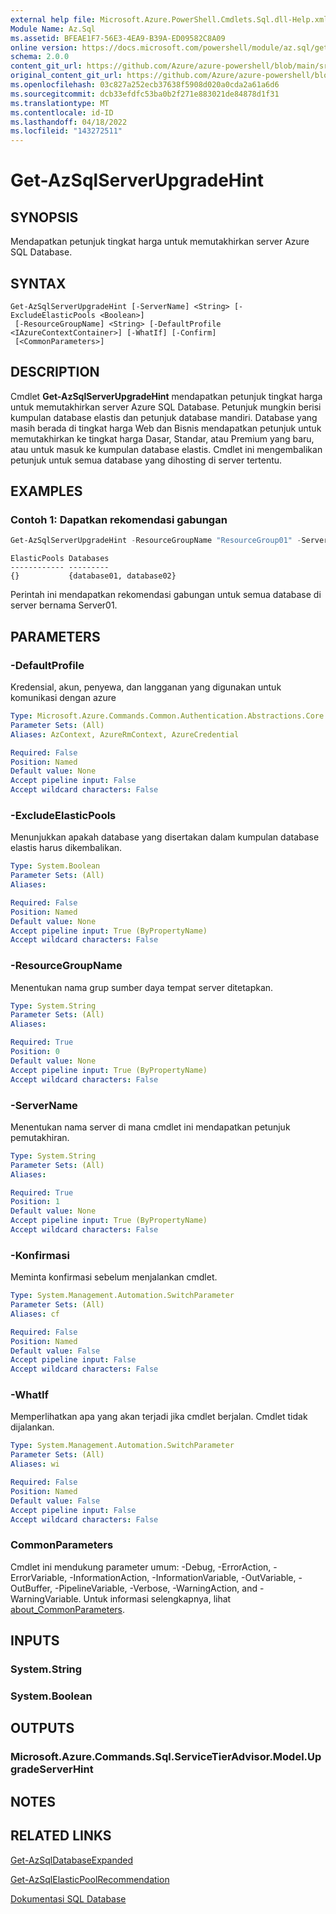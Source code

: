 ```yaml
---
external help file: Microsoft.Azure.PowerShell.Cmdlets.Sql.dll-Help.xml
Module Name: Az.Sql
ms.assetid: BFEAE1F7-56E3-4EA9-B39A-ED09582C8A09
online version: https://docs.microsoft.com/powershell/module/az.sql/get-azsqlserverupgradehint
schema: 2.0.0
content_git_url: https://github.com/Azure/azure-powershell/blob/main/src/Sql/Sql/help/Get-AzSqlServerUpgradeHint.md
original_content_git_url: https://github.com/Azure/azure-powershell/blob/main/src/Sql/Sql/help/Get-AzSqlServerUpgradeHint.md
ms.openlocfilehash: 03c827a252ecb37638f5908d020a0cda2a61a6d6
ms.sourcegitcommit: dcb33efdfc53ba0b2f271e883021de84878d1f31
ms.translationtype: MT
ms.contentlocale: id-ID
ms.lasthandoff: 04/18/2022
ms.locfileid: "143272511"
---
```

# Get-AzSqlServerUpgradeHint

## SYNOPSIS
Mendapatkan petunjuk tingkat harga untuk memutakhirkan server Azure SQL Database.

## SYNTAX

```
Get-AzSqlServerUpgradeHint [-ServerName] <String> [-ExcludeElasticPools <Boolean>]
 [-ResourceGroupName] <String> [-DefaultProfile <IAzureContextContainer>] [-WhatIf] [-Confirm]
 [<CommonParameters>]
```

## DESCRIPTION
Cmdlet **Get-AzSqlServerUpgradeHint** mendapatkan petunjuk tingkat harga untuk memutakhirkan server Azure SQL Database.
Petunjuk mungkin berisi kumpulan database elastis dan petunjuk database mandiri.
Database yang masih berada di tingkat harga Web dan Bisnis mendapatkan petunjuk untuk memutakhirkan ke tingkat harga Dasar, Standar, atau Premium yang baru, atau untuk masuk ke kumpulan database elastis.
Cmdlet ini mengembalikan petunjuk untuk semua database yang dihosting di server tertentu.

## EXAMPLES

### Contoh 1: Dapatkan rekomendasi gabungan
```powershell
Get-AzSqlServerUpgradeHint -ResourceGroupName "ResourceGroup01" -ServerName "Server01"
```

```output
ElasticPools Databases           
------------ ---------           
{}           {database01, database02}
```

Perintah ini mendapatkan rekomendasi gabungan untuk semua database di server bernama Server01.

## PARAMETERS

### -DefaultProfile
Kredensial, akun, penyewa, dan langganan yang digunakan untuk komunikasi dengan azure

```yaml
Type: Microsoft.Azure.Commands.Common.Authentication.Abstractions.Core.IAzureContextContainer
Parameter Sets: (All)
Aliases: AzContext, AzureRmContext, AzureCredential

Required: False
Position: Named
Default value: None
Accept pipeline input: False
Accept wildcard characters: False
```

### -ExcludeElasticPools
Menunjukkan apakah database yang disertakan dalam kumpulan database elastis harus dikembalikan.

```yaml
Type: System.Boolean
Parameter Sets: (All)
Aliases:

Required: False
Position: Named
Default value: None
Accept pipeline input: True (ByPropertyName)
Accept wildcard characters: False
```

### -ResourceGroupName
Menentukan nama grup sumber daya tempat server ditetapkan.

```yaml
Type: System.String
Parameter Sets: (All)
Aliases:

Required: True
Position: 0
Default value: None
Accept pipeline input: True (ByPropertyName)
Accept wildcard characters: False
```

### -ServerName
Menentukan nama server di mana cmdlet ini mendapatkan petunjuk pemutakhiran.

```yaml
Type: System.String
Parameter Sets: (All)
Aliases:

Required: True
Position: 1
Default value: None
Accept pipeline input: True (ByPropertyName)
Accept wildcard characters: False
```

### -Konfirmasi
Meminta konfirmasi sebelum menjalankan cmdlet.

```yaml
Type: System.Management.Automation.SwitchParameter
Parameter Sets: (All)
Aliases: cf

Required: False
Position: Named
Default value: False
Accept pipeline input: False
Accept wildcard characters: False
```

### -WhatIf
Memperlihatkan apa yang akan terjadi jika cmdlet berjalan.
Cmdlet tidak dijalankan.

```yaml
Type: System.Management.Automation.SwitchParameter
Parameter Sets: (All)
Aliases: wi

Required: False
Position: Named
Default value: False
Accept pipeline input: False
Accept wildcard characters: False
```

### CommonParameters
Cmdlet ini mendukung parameter umum: -Debug, -ErrorAction, -ErrorVariable, -InformationAction, -InformationVariable, -OutVariable, -OutBuffer, -PipelineVariable, -Verbose, -WarningAction, and -WarningVariable. Untuk informasi selengkapnya, lihat [about_CommonParameters](http://go.microsoft.com/fwlink/?LinkID=113216).

## INPUTS

### System.String

### System.Boolean

## OUTPUTS

### Microsoft.Azure.Commands.Sql.ServiceTierAdvisor.Model.UpgradeServerHint

## NOTES

## RELATED LINKS

[Get-AzSqlDatabaseExpanded](./Get-AzSqlDatabaseExpanded.md)

[Get-AzSqlElasticPoolRecommendation](./Get-AzSqlElasticPoolRecommendation.md)

[Dokumentasi SQL Database](https://docs.microsoft.com/azure/sql-database/)


